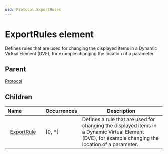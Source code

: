 ```yaml
---
uid: Protocol.ExportRules
---
```


# ExportRules element

Defines rules that are used for changing the displayed items in a Dynamic Virtual Element (DVE), for example changing the location of a parameter.

## Parent

[Protocol](xref:Protocol)

## Children

|Name&nbsp;&nbsp;&nbsp;&nbsp;&nbsp;&nbsp;&nbsp;&nbsp;&nbsp;&nbsp;&nbsp;&nbsp;&nbsp;&nbsp;|Occurrences|Description|
|--- |--- |--- |
|&nbsp;&nbsp;[ExportRule](xref:Protocol.ExportRules.ExportRule)|[0, *]|Defines a rule that are used for changing the displayed items in a Dynamic Virtual Element (DVE), for example changing the location of a parameter.|
